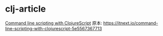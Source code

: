 # clj-article

[Command line scripting with ClojureScript](https://github.com/t-cool/clj-article/blob/master/Command_line_scripting_with_ClojureScript.md)
原本: https://itnext.io/command-line-scripting-with-clojurescript-5e5567367713

